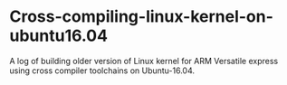 # Cross-compiling-linux-kernel-on-ubuntu16.04
A log of building older version of Linux kernel for ARM Versatile express using cross compiler toolchains on Ubuntu-16.04.

